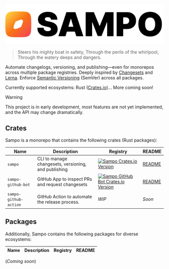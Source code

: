 <picture>
  <source media="(prefers-color-scheme: dark)" srcset="./.github/assets/Sampo_logo_dark.svg" />
  <img alt="Sampo logo" src="./.github/assets/Sampo_logo_light.svg" />
</picture>

> Steers his mighty boat in safety, Through the perils of the whirlpool, Through the watery deeps and dangers. 

Automate changelogs, versioning, and publishing—even for monorepos across multiple package registries. Deeply inspired by [Changesets](https://github.com/changesets/changesets) and [Lerna](https://github.com/lerna/lerna). Enforce [Semantic Versioning](https://semver.org/) (SemVer) across all packages.

Currently supported ecosystems: Rust ([Crates.io](https://crates.io))... More coming soon!

> [!WARNING]
> This project is in early development, most features are not yet implemented, and the API may change dramatically.

## Crates

Sampo is a monorepo that contains the following crates (Rust packages):

| Name                  | Description                                          | Registry                                                                                                                                                      | README                                        |
| --------------------- | ---------------------------------------------------- | ------------------------------------------------------------------------------------------------------------------------------------------------------------- | --------------------------------------------- |
| `sampo`               | CLI to manage changesets, versioning, and publishing | <a href="https://crates.io/crates/sampo"><img alt="Sampo Crates.io Version" src="https://img.shields.io/crates/v/sampo"></a>                                  | [README](./crates/sampo/README.md)            |
| `sampo-github-bot`    | GitHub App to inspect PRs and request changesets     | <a href="https://crates.io/crates/sampo-github-bot"><img alt="Sampo GitHub Bot Crates.io Version" src="https://img.shields.io/crates/v/sampo-github-bot"></a> | [README](./crates/sampo-github-bot/README.md) |
| `sampo-github-action` | GitHub Action to automate the release process.       | *WIP*                                                                                                                                                         | *Soon*                                        |

## Packages

Additionally, Sampo contains the following packages for diverse ecosystems:

| Name | Description | Registry | README |
| ---- | ----------- | -------- | ------ |

(*Coming soon*)

